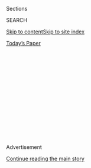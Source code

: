 <div id="app">

<div>

<div>

<div>

<div class="NYTAppHideMasthead css-1q2w90k e1suatyy0">

<div class="section css-ui9rw0 e1suatyy2">

<div class="css-eph4ug er09x8g0">

<div class="css-6n7j50">

</div>

<span class="css-1dv1kvn">Sections</span>

<div class="css-10488qs">

<span class="css-1dv1kvn">SEARCH</span>

</div>

[Skip to content](#site-content)[Skip to site
index](#site-index)

</div>

<div class="css-10698na e1huz5gh0">

</div>

</div>

<div id="masthead-bar-one" class="section hasLinks css-15hmgas e1csuq9d3">

<div class="css-uqyvli e1csuq9d0">

</div>

<div class="css-1uqjmks e1csuq9d1">

</div>

<div class="css-9e9ivx">

[](https://myaccount.nytimes.com/auth/login?response_type=cookie&client_id=vi)

</div>

<div class="css-1bvtpon e1csuq9d2">

[Today’s
Paper](https://www.nytimes.com/section/todayspaper)

</div>

</div>

</div>

</div>

<div data-aria-hidden="false">

<div id="site-content" data-role="main">

<div>

<div class="css-1aor85t" style="opacity:0.000000001;z-index:-1;visibility:hidden">

<div class="css-1hqnpie">

<div class="css-epjblv">

<span class="css-17xtcya">[Opinion](/section/opinion)</span><span class="css-x15j1o">|</span><span class="css-fwqvlz">Let’s
End the Wait for Coronavirus Test Results. Here’s
How.</span>

</div>

<div class="css-k008qs">

<div class="css-1iwv8en">

<span class="css-18z7m18"></span>

<div>

</div>

</div>

<span class="css-1n6z4y">https://nyti.ms/30gEXzB</span>

<div class="css-1705lsu">

<div class="css-4xjgmj">

<div class="css-4skfbu" data-role="toolbar" data-aria-label="Social Media Share buttons, Save button, and Comments Panel with current comment count" data-testid="share-tools">

  - 
  - 
  - 
  - 
    
    <div class="css-6n7j50">
    
    </div>

  - 
  - 

</div>

</div>

</div>

</div>

</div>

</div>

<div id="NYT_TOP_BANNER_REGION" class="css-13pd83m">

</div>

<div id="top-wrapper" class="css-1sy8kpn">

<div id="top-slug" class="css-l9onyx">

Advertisement

</div>

[Continue reading the main
story](#after-top)

<div class="ad top-wrapper" style="text-align:center;height:100%;display:block;min-height:250px">

<div id="top" class="place-ad" data-position="top" data-size-key="top">

</div>

</div>

<div id="after-top">

</div>

</div>

<div>

<div class="css-v5btjw etb61u70">

<div class="css-v05ibm etb61u71">

[Opinion](/section/opinion)

</div>

</div>

<div id="sponsor-wrapper" class="css-1hyfx7x">

<div id="sponsor-slug" class="css-19vbshk">

Supported by

</div>

[Continue reading the main
story](#after-sponsor)

<div id="sponsor" class="ad sponsor-wrapper" style="text-align:center;height:100%;display:block">

</div>

<div id="after-sponsor">

</div>

</div>

<div class="css-186x18t">

</div>

<div class="css-1vkm6nb ehdk2mb0">

# Let’s End the Wait for Coronavirus Test Results. Here’s How.

</div>

States should look to New York’s strategies.

<div class="css-18e8msd">

<div class="css-vp77d3 epjyd6m0">

<div class="css-1baulvz">

By <span class="css-1baulvz last-byline" itemprop="name">Andrew M.
Cuomo</span>

<div class="css-8atqhb">

Mr. Cuomo is the governor of New York.

</div>

</div>

</div>

  - July 31,
    2020

  - 
    
    <div class="css-4xjgmj">
    
    <div class="css-d8bdto" data-role="toolbar" data-aria-label="Social Media Share buttons, Save button, and Comments Panel with current comment count" data-testid="share-tools">
    
      - 
      - 
      - 
      - 
        
        <div class="css-6n7j50">
        
        </div>
    
      - 
      - 
    
    </div>
    
    </div>

</div>

<div class="css-79elbk" data-testid="photoviewer-wrapper">

<div class="css-z3e15g" data-testid="photoviewer-wrapper-hidden">

</div>

<div class="css-1a48zt4 ehw59r15" data-testid="photoviewer-children">

![<span class="css-16f3y1r e13ogyst0" data-aria-hidden="true">New York
City’s health department lab is among hundreds of labs in the state
conducting coronavirus
testing.</span><span class="css-cnj6d5 e1z0qqy90" itemprop="copyrightHolder"><span class="css-1ly73wi e1tej78p0">Credit...</span><span><span>Brendan
Mcdermid/Reuters</span></span></span>](https://static01.nyt.com/images/2020/07/30/opinion/30Cuomo1/merlin_171976521_6137293f-4c6e-4588-8ae0-fdb17e813038-articleLarge.jpg?quality=75&auto=webp&disable=upscale)

</div>

</div>

</div>

<div class="section meteredContent css-1r7ky0e" name="articleBody" itemprop="articleBody">

<div class="css-1fanzo5 StoryBodyCompanionColumn">

<div class="css-53u6y8">

It’s been six months since the United States reported its first
coronavirus case, and getting a test can still take days. National labs
are overwhelmed, leaving people to wait as much as two weeks for
results. Every day that testing falls short is another day the virus can
spread undetected, costing lives and delaying the reopening of our
economy, schools and society.

As states try to control the virus and as Congress considers the fourth
Covid-19 relief bill, New York offers important lessons on how to fix
the testing mess.

Over the last 10 weeks, New York has used testing to not only flatten
the curve, but actually reduce the rate of infection since our phased
reopening started. We have kept our testing rates high through
partnerships with federal and local governments. In February and early
March, New York worked with the Food and Drug Administration to gain the
necessary approvals to begin using our own coronavirus test and mobilize
a network of hundreds of labs. In April, when our labs were struggling
because of shortages of a necessary chemical ingredient, reagents,
President Trump and I reached an agreement that helped double New York’s
capacity.

Here’s what states should do to build a sustainable testing operation,
and how Congress can help.

**Mobilize smaller local labs.** Almost all states are now using a
handful of national testing companies, and they are overwhelmed. New
York has managed to avoid the delays because more than 80 percent of our
testing does not depend on the national laboratories experiencing long
turnaround times for results.

</div>

</div>

<div class="css-1fanzo5 StoryBodyCompanionColumn">

<div class="css-53u6y8">

In the early days of the pandemic, New York organized hundreds of local
labs to conduct as many tests as possible. We moved equipment sitting
idle to labs that could run them around the clock. Today, more than 250
labs in the state report results each day — some conducting 10 tests
daily, some thousands. All together, New York can now conduct on average
65,000 tests a day.

And while any lag time is not ideal, over the past week, more than 85
percent of New York’s tests took a median of just two days (and an
average of three days) from collection to result, and lags will continue
to shorten as we move tests from labs with backlogs to labs without.

Each state should mobilize its own network of laboratories, which will
take pressure off the major national labs, reduce reporting times and
arm states with data that can help slow the spread of the virus.
Congress should dedicate money to help develop the capacity of local
laboratories and ensure federal agencies can provide speedy approvals
and technical assistance to states.

**Streamline the supply chain.** In New York and other states, there are
high-capacity labs running at partial capacity because they don’t have
enough supplies.

How can it be, six months after America’s first case was reported, that
the United States still doesn’t have an adequate supply chain? What labs
need — reagents and plastic pipette tips — are not complicated to
manufacture. They can, and should, be made in mass quantity,
immediately, and here at home.

</div>

</div>

<div class="css-1fanzo5 StoryBodyCompanionColumn">

<div class="css-53u6y8">

New York invested $750,000 in Rheonix, an Ithaca-based manufacturer, to
build lab instruments and make reagent kits, which are now being used
for thousands of tests daily. States should tap their local
manufacturing companies to compensate for international shortages, and
Congress should allocate funding for businesses that fill these needs.

**Invest in innovative solutions.** The Food and Drug Administration
recently
[approved](https://www.fda.gov/news-events/press-announcements/coronavirus-covid-19-update-fda-issues-first-emergency-authorization-sample-pooling-diagnostic)
pooled testing, where multiple samples are run at once, increasing
capacity and saving lab supplies. But for one national lab, the approved
pool size is just four samples. In Wuhan, China, up to 10 specimens were
pooled, allowing the city to increase its capacity to 1.5 million tests
daily, up from 46,000 tests daily.

The federal government should direct research money so that labs can
increase their pool size, while ensuring accuracy. With flu season on
the way, Congress and federal agencies should also invest in developing
widely available single tests that can detect multiple respiratory
viruses, including the coronavirus and different types of influenza.

Congress should also invest in developing more tests that can give
results in minutes and that can be administered at workplaces, not just
labs. The F.D.A. has approved only a handful of these devices, and they
are not widely available.

**Fund all necessary testing.** Currently, under federal rules,
“medically necessary” testing is free for those with Covid-19
symptoms, as well as asymptomatic people who have been exposed to the
virus.

But states should be able to conduct broad community screening — 40
percent of infected people are asymptomatic — to detect the virus and
control its spread. For example, Congress should ensure testing is free
for individuals who attend mass gatherings, regularly ride public
transportation or interact with members of the public at work.

New York is proof that a real testing strategy can control Covid-19. But
our future success depends on other states to do the same — a virus
anywhere is a virus everywhere.

</div>

</div>

<div class="css-1fanzo5 StoryBodyCompanionColumn">

<div class="css-53u6y8">

There can be no economic recovery without each state having a
sustainable testing strategy. New York has already advised other cities,
and we stand ready to help any state or local government replicate our
success.

</div>

</div>

<div>

</div>

<div class="css-1fanzo5 StoryBodyCompanionColumn">

<div class="css-53u6y8">

Andrew M. Cuomo is the governor of New York.

*The Times is committed to publishing* [*a diversity of
letters*](https://www.nytimes.com/2019/01/31/opinion/letters/letters-to-editor-new-york-times-women.html)
*to the editor. We’d like to hear what you think about this or any of
our articles. Here are some*
[*tips*](https://help.nytimes.com/hc/en-us/articles/115014925288-How-to-submit-a-letter-to-the-editor)*.
And here’s our email:*
[*letters@nytimes.com*](mailto:letters@nytimes.com)*.*

*Follow The New York Times Opinion section on*
[*Facebook*](https://www.facebook.com/nytopinion)*,* [*Twitter
(@NYTopinion)*](http://twitter.com/NYTOpinion) *and*
[*Instagram*](https://www.instagram.com/nytopinion/)*.*

</div>

</div>

</div>

<div>

</div>

<div>

</div>

<div>

</div>

<div>

<div id="bottom-wrapper" class="css-1ede5it">

<div id="bottom-slug" class="css-l9onyx">

Advertisement

</div>

[Continue reading the main
story](#after-bottom)

<div id="bottom" class="ad bottom-wrapper" style="text-align:center;height:100%;display:block;min-height:90px">

</div>

<div id="after-bottom">

</div>

</div>

</div>

</div>

</div>

## Site Index

<div>

</div>

## Site Information Navigation

  - [© <span>2020</span> <span>The New York Times
    Company</span>](https://help.nytimes.com/hc/en-us/articles/115014792127-Copyright-notice)

<!-- end list -->

  - [NYTCo](https://www.nytco.com/)
  - [Contact
    Us](https://help.nytimes.com/hc/en-us/articles/115015385887-Contact-Us)
  - [Work with us](https://www.nytco.com/careers/)
  - [Advertise](https://nytmediakit.com/)
  - [T Brand Studio](http://www.tbrandstudio.com/)
  - [Your Ad
    Choices](https://www.nytimes.com/privacy/cookie-policy#how-do-i-manage-trackers)
  - [Privacy](https://www.nytimes.com/privacy)
  - [Terms of
    Service](https://help.nytimes.com/hc/en-us/articles/115014893428-Terms-of-service)
  - [Terms of
    Sale](https://help.nytimes.com/hc/en-us/articles/115014893968-Terms-of-sale)
  - [Site
    Map](https://spiderbites.nytimes.com)
  - [Help](https://help.nytimes.com/hc/en-us)
  - [Subscriptions](https://www.nytimes.com/subscription?campaignId=37WXW)

</div>

</div>

</div>

</div>
